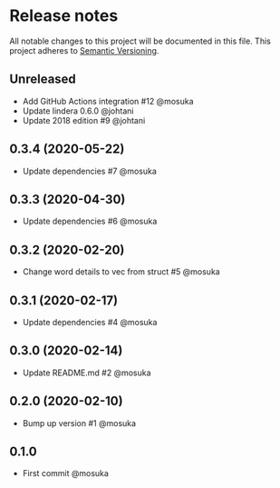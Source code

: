 # Release notes
All notable changes to this project will be documented in this file.
This project adheres to [Semantic Versioning](http://semver.org/).

## Unreleased
- Add GitHub Actions integration #12 @mosuka
- Update lindera 0.6.0 @johtani
- Update 2018 edition #9 @johtani

## 0.3.4 (2020-05-22)
- Update dependencies #7 @mosuka

## 0.3.3 (2020-04-30)
- Update dependencies #6 @mosuka

## 0.3.2 (2020-02-20)
- Change word details to vec from struct #5 @mosuka

## 0.3.1 (2020-02-17)
- Update dependencies #4 @mosuka

## 0.3.0 (2020-02-14)
- Update README.md #2 @mosuka

## 0.2.0 (2020-02-10)
- Bump up version #1 @mosuka

## 0.1.0
- First commit @mosuka
